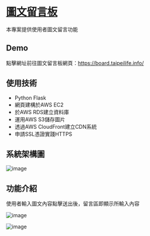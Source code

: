 # [圖文留言板](https://board.taipeilife.info/)

本專案提供使用者圖文留言功能

## Demo
點擊網址前往圖文留言板網頁：https://board.taipeilife.info/

## 使用技術
* Python Flask
* 網頁建構於AWS EC2
* 於AWS RDS建立資料庫
* 運用AWS S3儲存圖片
* 透過AWS CloudFront建立CDN系統
* 申請SSL憑證實踐HTTPS

## 系統架構圖
![image](https://user-images.githubusercontent.com/24973056/128723555-248d9386-98fa-4242-b41d-9841fb622563.png)

## 功能介紹
使用者輸入圖文內容點擊送出後，留言區即顯示所輸入內容

![image](https://user-images.githubusercontent.com/24973056/128659267-da0996a9-9bc6-465d-9ce4-667e9ed41dd8.png)

![image](https://user-images.githubusercontent.com/24973056/128659286-f9a4841b-ea2f-4908-a171-8f6ce212b163.png)
